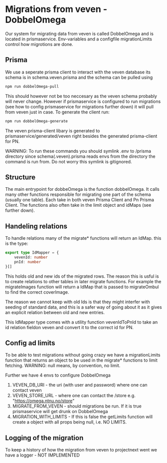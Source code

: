 # Migrations from veven - DobbelOmega
Our system for migrating data from veven is called DobbelOmega and is located in prismaservice. Env-variables and a configfile migrationLimits control how migrotions are done.

## Prisma
We use a seperate prisma client to interact with the veven database its schema is in schema.veven.prisma and the schema can be pulled using 
```bash
npm run dobbelOmega-pull
```
This should however not be too neccesary as the veven schema probably will never change. However if prismaservice is configured to run migrations (see how to config prismaservice for migrations further down) it will pull from veven just in case. To generate the client run:
```bash
npm run dobbelOmega-generate
```
The veven prisma-client libary is generated to prismaservice/generated/veven right besides the generated prisma-client for PN.

WARNING: To run these commands you should symlink .env to /prisma directory since schema(.veven).prisma reads envs from the directory the command is run from. Do not worry this symlink is gitignored.

## Structure
The main entrypoint for dobbeOmega is the  function dobbelOmega. It calls many other functions responsible for migrating one part of the schema (usually one table). Each take in both veven Prisma Client and Pn Prisma Client. The functions also often take in the limit object and idMaps (see further down).

## Handeling relations
To handle relations many of the migrate* functions will return an IdMap. this is the type:
```ts 
export type IdMapper = {
    vevenId: number
    pnId: number
}[]
```
This holds old and new ids of the migrated rows. The reason this is usful is to create relations to other tables in later migrate functions. For example the migrateImages function will return a IdMap that is passed to migrateOmbul to find the correct coverImage.

The reason we cannot keep with old Ids is that they might interfer with seeding of standard data, and this is a safer way of going about it as it gives an explicit relation between old and new entries.

This IdMapper type comes with a utility function vevenIdToPnId to take an id relation fieldon veven and convert it to the correct id for PN.

## Config ad limits
To be able to test migrations without going crazy we have a migrationLimits function that returns an object to be used in the migrate* functions to limit fetching.
WARNING: null means, by convention, no limit.

Further we have 4 envs to configure DobbelOmega
1. VEVEN_DB_URI - the uri (with user and password) where one can contact veven
2. VEVEN_STORE_URL - where one can contact the /store e.g. "https://omega.ntnu.no/store"
3. MIGRATE_FROM_VEVEN - should migrations be run. If it is true prismaservice will get drunk on DobbelOmega
4. MIGRATION_WITH_LIMITS - If this is false the getLimits function will create a object with all props being null, i.e. NO LIMITS.

## Logging of the migration
To keep a history of how the migration from veven to projectnext went we have a logger - NOT IMPLEMENTED
